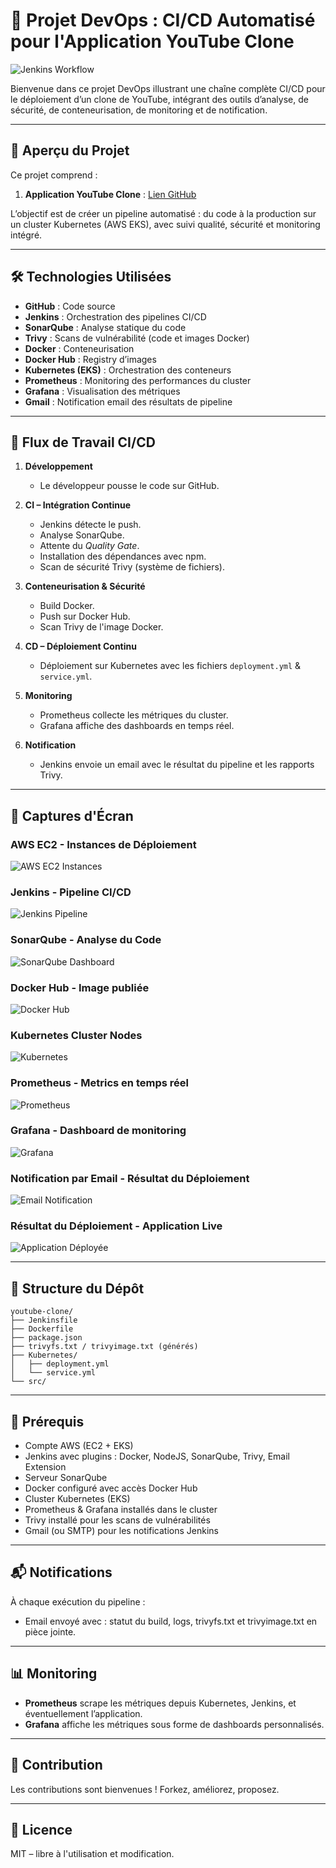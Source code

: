 # 🚀 Projet DevOps : CI/CD Automatisé pour l'Application YouTube Clone
![Jenkins Workflow](./images/devops-pipeline.jpg)

Bienvenue dans ce projet DevOps illustrant une chaîne complète CI/CD pour le déploiement d’un clone de YouTube, intégrant des outils d’analyse, de sécurité, de conteneurisation, de monitoring et de notification.

---

## 🧩 Aperçu du Projet

Ce projet comprend :

1. **Application YouTube Clone** : [Lien GitHub](https://github.com/wnteed/youtube-clone)

L’objectif est de créer un pipeline automatisé : du code à la production sur un cluster Kubernetes (AWS EKS), avec suivi qualité, sécurité et monitoring intégré.

---

## 🛠️ Technologies Utilisées

- **GitHub** : Code source
- **Jenkins** : Orchestration des pipelines CI/CD
- **SonarQube** : Analyse statique du code
- **Trivy** : Scans de vulnérabilité (code et images Docker)
- **Docker** : Conteneurisation
- **Docker Hub** : Registry d’images
- **Kubernetes (EKS)** : Orchestration des conteneurs
- **Prometheus** : Monitoring des performances du cluster
- **Grafana** : Visualisation des métriques
- **Gmail** : Notification email des résultats de pipeline

---

## 🔄 Flux de Travail CI/CD

1. **Développement**
   - Le développeur pousse le code sur GitHub.

2. **CI – Intégration Continue**
   - Jenkins détecte le push.
   - Analyse SonarQube.
   - Attente du *Quality Gate*.
   - Installation des dépendances avec npm.
   - Scan de sécurité Trivy (système de fichiers).

3. **Conteneurisation & Sécurité**
   - Build Docker.
   - Push sur Docker Hub.
   - Scan Trivy de l'image Docker.

4. **CD – Déploiement Continu**
   - Déploiement sur Kubernetes avec les fichiers `deployment.yml` & `service.yml`.

5. **Monitoring**
   - Prometheus collecte les métriques du cluster.
   - Grafana affiche des dashboards en temps réel.

6. **Notification**
   - Jenkins envoie un email avec le résultat du pipeline et les rapports Trivy.

---

## 📸 Captures d'Écran

### AWS EC2 - Instances de Déploiement
![AWS EC2 Instances](./images/aws-ec2-instances.png)

### Jenkins - Pipeline CI/CD
![Jenkins Pipeline](./images/jenkins-pipeline.png)

### SonarQube - Analyse du Code
![SonarQube Dashboard](./images/sonarqube-dashboard.png)

### Docker Hub - Image publiée
![Docker Hub](./images/docker-hub.png)

### Kubernetes Cluster Nodes
![Kubernetes](./images/kubernetes-cluster.png)

### Prometheus - Metrics en temps réel
![Prometheus](./images/prometheus.png)

### Grafana - Dashboard de monitoring
![Grafana](./images/grafana-dashboard.png)

### Notification par Email - Résultat du Déploiement
![Email Notification](./images/email-deployment-notification.png)

### Résultat du Déploiement - Application Live
![Application Déployée](./images/app-deployed.png)

---

## 📂 Structure du Dépôt

```plaintext
youtube-clone/
├── Jenkinsfile
├── Dockerfile
├── package.json
├── trivyfs.txt / trivyimage.txt (générés)
├── Kubernetes/
│   ├── deployment.yml
│   └── service.yml
└── src/
```


---

## 📌 Prérequis

- Compte AWS (EC2 + EKS)
- Jenkins avec plugins : Docker, NodeJS, SonarQube, Trivy, Email Extension
- Serveur SonarQube
- Docker configuré avec accès Docker Hub
- Cluster Kubernetes (EKS)
- Prometheus & Grafana installés dans le cluster
- Trivy installé pour les scans de vulnérabilités
- Gmail (ou SMTP) pour les notifications Jenkins

---

## 📬 Notifications

À chaque exécution du pipeline :

- Email envoyé avec : statut du build, logs, trivyfs.txt et trivyimage.txt en pièce jointe.

---

## 📊 Monitoring

- **Prometheus** scrape les métriques depuis Kubernetes, Jenkins, et éventuellement l’application.
- **Grafana** affiche les métriques sous forme de dashboards personnalisés.

---

## 🤝 Contribution

Les contributions sont bienvenues ! Forkez, améliorez, proposez.

---

## 📜 Licence

MIT – libre à l'utilisation et modification.



